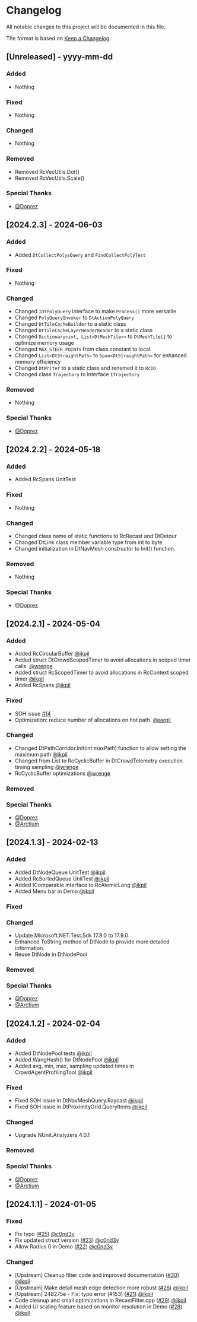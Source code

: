 ﻿# Changelog

All notable changes to this project will be documented in this file.

The format is based on [Keep a Changelog](https://keepachangelog.com/en/1.0.0/).

## [Unreleased] - yyyy-mm-dd

### Added
- Nothing

### Fixed
- Nothing

### Changed
- Nothing

### Removed
- Removed RcVecUtils.Dot()
- Removed RcVecUtils.Scale()

### Special Thanks
- [@Doprez](https://github.com/Doprez)

## [2024.2.3] - 2024-06-03

### Added
- Added `DtCollectPolysQuery` and `FindCollectPolyTest`

### Fixed
- Nothing

### Changed
- Changed `IDtPolyQuery` interface to make `Process()` more versatile
- Changed `PolyQueryInvoker` to `DtActionPolyQuery`
- Changed `DtTileCacheBuilder` to a static class
- Changed `DtTileCacheLayerHeaderReader` to a static class
- Changed `Dictionary<int, List<DtMeshTile>>` to `DtMeshTile[]` to optimize memory usage
- Changed `MAX_STEER_POINTS` from class constant to local. 
- Changed `List<DtStraightPath>` to `Span<DtStraightPath>` for enhanced memory efficiency
- Changed `DtWriter` to a static class and renamed it to `RcIO`
- Changed class `Trajectory` to interface `ITrajectory`

### Removed
- Nothing

### Special Thanks
- [@Doprez](https://github.com/Doprez)

 
## [2024.2.2] - 2024-05-18

### Added
- Added RcSpans UnitTest
 
### Fixed
- Nothing

### Changed
- Changed class name of static functions to RcRecast and DtDetour
- Changed DtLink class member variable type from int to byte
- Changed initialization in DtNavMesh constructor to Init() function.

### Removed
- Nothing
 
### Special Thanks
- [@Doprez](https://github.com/Doprez)


## [2024.2.1] - 2024-05-04

### Added
- Added RcCircularBuffer<T> [@ikpil](https://github.com/ikpil)
- Added struct DtCrowdScopedTimer to avoid allocations in scoped timer calls. [@wrenge](https://github.com/wrenge)
- Added struct RcScopedTimer to avoid allocations in RcContext scoped timer [@ikpil](https://github.com/ikpil)
- Added RcSpans [@ikpil](https://github.com/ikpil)
 
### Fixed
- SOH issue [#14](https://github.com/ikpil/DotRecast/issues/41)
- Optimization: reduce number of allocations on hot path. [@awgil](https://github.com/awgil)

### Changed
- Changed DtPathCorridor.Init(int maxPath) function to allow setting the maximum path [@ikpil](https://github.com/ikpil)
- Changed from List<T> to RcCyclicBuffer in DtCrowdTelemetry execution timing sampling [@wrenge](https://github.com/wrenge)
- RcCyclicBuffer<T> optimizations [@wrenge](https://github.com/wrenge)

### Removed

### Special Thanks
- [@Doprez](https://github.com/Doprez)
- [@Arctium](https://github.com/Arctium)


## [2024.1.3] - 2024-02-13

### Added
- Added DtNodeQueue UnitTest [@ikpil](https://github.com/ikpil)
- Added RcSortedQueue UnitTest [@ikpil](https://github.com/ikpil)
- Added IComparable interface to RcAtomicLong [@ikpil](https://github.com/ikpil)
- Added Menu bar in Demo [@ikpil](https://github.com/ikpil)
 
### Fixed

### Changed
- Update Microsoft.NET.Test.Sdk 17.8.0 to 17.9.0
- Enhanced ToString method of DtNode to provide more detailed information.
- Reuse DtNode in DtNodePool
 
### Removed

### Special Thanks
- [@Doprez](https://github.com/Doprez)
- [@Arctium](https://github.com/Arctium)
 
## [2024.1.2] - 2024-02-04

### Added
- Added DtNodePool tests [@ikpil](https://github.com/ikpil)
- Added WangHash() for DtNodePool [@ikpil](https://github.com/ikpil)
- Added avg, min, max, sampling updated times in CrowdAgentProfilingTool [@ikpil](https://github.com/ikpil)
 
### Fixed
- Fixed SOH issue in DtNavMeshQuery.Raycast [@ikpil](https://github.com/ikpil)
- Fixed SOH issue in DtProximityGrid.QueryItems [@ikpil](https://github.com/ikpil)

### Changed
- Upgrade NUnit.Analyzers 4.0.1

### Removed

### Special Thanks
- [@Doprez](https://github.com/Doprez)
- [@Arctium](https://github.com/Arctium)

## [2024.1.1] - 2024-01-05

### Fixed
- Fix typo ([#25](https://github.com/ikpil/DotRecast/pull/25)) [@c0nd3v](https://github.com/c0nd3v)
- Fix updated struct version ([#23](https://github.com/ikpil/DotRecast/pull/23)) [@c0nd3v](https://github.com/c0nd3v)
- Allow Radius 0 in Demo ([#22](https://github.com/ikpil/DotRecast/pull/22)) [@c0nd3v](https://github.com/c0nd3v)

### Changed
- [Upstream] Cleanup filter code and improved documentation ([#30](https://github.com/ikpil/DotRecast/pull/30)) [@ikpil](https://github.com/ikpil)
- [Upstream] Make detail mesh edge detection more robust ([#26](https://github.com/ikpil/DotRecast/pull/26)) [@ikpil](https://github.com/ikpil)
- [Upstream] 248275e - Fix: typo error (#153) ([#21](https://github.com/ikpil/DotRecast/pull/21)) [@ikpil](https://github.com/ikpil)
- Code cleanup and small optimizations in RecastFilter.cpp ([#29](https://github.com/ikpil/DotRecast/pull/29)) [@ikpil](https://github.com/ikpil)
- Added UI scaling feature based on monitor resolution in Demo ([#28](https://github.com/ikpil/DotRecast/pull/28)) [@ikpil](https://github.com/ikpil)

